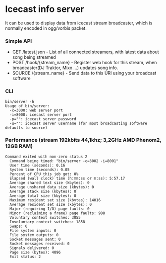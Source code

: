 # Icecast info server

  It can be used to display data from icecast stream broadcaster, which is normally encoded in ogg/vorbis packet.

### Simple API

 - GET  /latest.json - List of all connected streamers, with latest data about song being streamed
 - POST /hook/{stream_name} - Register web hook for this stream, when broadcaster(DJ Traktor, Mixx ...) updates song info.
 - SOURCE /{stream_name} - Send data to this URI using your broadcast software

### CLI
  
    bin/server -h
    Usage of bin/server:
      -c=3000: web server port
      -i=8000: icecast server port
      -p="": icecast server password 
      -u="": icecast server username (for most broadcasting software defaults to source)

### Performance (stream 192kbits 44,1khz; 3,2GHz AMD Phenom2, 12GB RAM)

    Command exited with non-zero status 2
      Command being timed: "bin/server -c=3002 -i=8001"
      User time (seconds): 0.16
      System time (seconds): 0.05
      Percent of CPU this job got: 0%
      Elapsed (wall clock) time (h:mm:ss or m:ss): 5:57.17
      Average shared text size (kbytes): 0
      Average unshared data size (kbytes): 0
      Average stack size (kbytes): 0
      Average total size (kbytes): 0
      Maximum resident set size (kbytes): 14016
      Average resident set size (kbytes): 0
      Major (requiring I/O) page faults: 0
      Minor (reclaiming a frame) page faults: 988
      Voluntary context switches: 3055
      Involuntary context switches: 1858
      Swaps: 0
      File system inputs: 0
      File system outputs: 0
      Socket messages sent: 0
      Socket messages received: 0
      Signals delivered: 0
      Page size (bytes): 4096
      Exit status: 2

